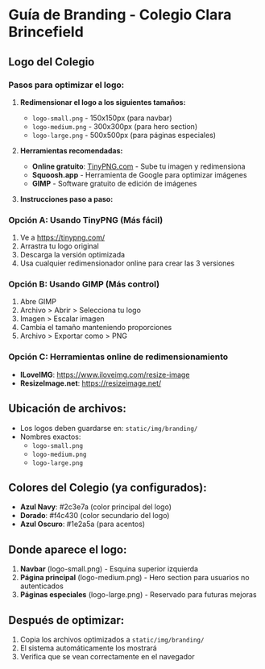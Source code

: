 # Guía de Branding - Colegio Clara Brincefield

## Logo del Colegio

### Pasos para optimizar el logo:

1. **Redimensionar el logo a los siguientes tamaños:**
   - `logo-small.png` - 150x150px (para navbar)
   - `logo-medium.png` - 300x300px (para hero section)
   - `logo-large.png` - 500x500px (para páginas especiales)

2. **Herramientas recomendadas:**
   - **Online gratuito**: [TinyPNG.com](https://tinypng.com/) - Sube tu imagen y redimensiona
   - **Squoosh.app** - Herramienta de Google para optimizar imágenes
   - **GIMP** - Software gratuito de edición de imágenes

3. **Instrucciones paso a paso:**

### Opción A: Usando TinyPNG (Más fácil)
1. Ve a https://tinypng.com/
2. Arrastra tu logo original
3. Descarga la versión optimizada
4. Usa cualquier redimensionador online para crear las 3 versiones

### Opción B: Usando GIMP (Más control)
1. Abre GIMP
2. Archivo > Abrir > Selecciona tu logo
3. Imagen > Escalar imagen
4. Cambia el tamaño manteniendo proporciones
5. Archivo > Exportar como > PNG

### Opción C: Herramientas online de redimensionamiento
- **ILoveIMG**: https://www.iloveimg.com/resize-image
- **ResizeImage.net**: https://resizeimage.net/

## Ubicación de archivos:
- Los logos deben guardarse en: `static/img/branding/`
- Nombres exactos:
  - `logo-small.png`
  - `logo-medium.png` 
  - `logo-large.png`

## Colores del Colegio (ya configurados):
- **Azul Navy**: #2c3e7a (color principal del logo)
- **Dorado**: #f4c430 (color secundario del logo)
- **Azul Oscuro**: #1e2a5a (para acentos)

## Donde aparece el logo:
1. **Navbar** (logo-small.png) - Esquina superior izquierda
2. **Página principal** (logo-medium.png) - Hero section para usuarios no autenticados
3. **Páginas especiales** (logo-large.png) - Reservado para futuras mejoras

## Después de optimizar:
1. Copia los archivos optimizados a `static/img/branding/`
2. El sistema automáticamente los mostrará
3. Verifica que se vean correctamente en el navegador
